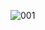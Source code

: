 ![001](https://user-images.githubusercontent.com/18703740/28573955-5a5646fe-7187-11e7-9bfa-56dafce31e2d.png)
